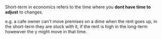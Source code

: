 Short-term in economics refers to  the time where you **dont have time to adjust** to changes. 

e.g. a cafe owner can't move premises on a dime when the rent goes up, in the short-term they are stuck with it, if the rent is high in the long-term howewver the y might move in that time.